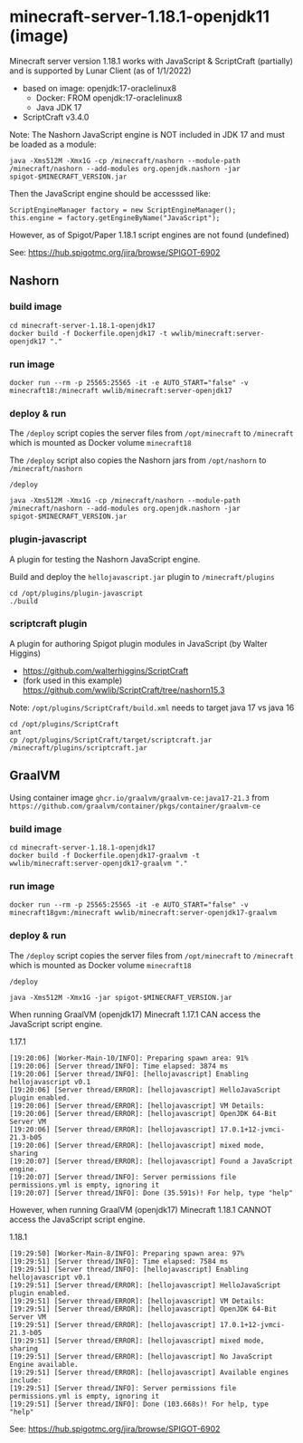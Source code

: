 # minecraft-server-1.18.1-openjdk11 (image)

Minecraft server version 1.18.1 works with JavaScript & ScriptCraft (partially) and is supported by Lunar Client (as of 1/1/2022)
- based on image: openjdk:17-oraclelinux8
  - Docker: FROM openjdk:17-oraclelinux8
  - Java JDK 17
- ScriptCraft v3.4.0

Note: The Nashorn JavaScript engine is NOT included in JDK 17 and must be loaded as a module:
```
java -Xms512M -Xmx1G -cp /minecraft/nashorn --module-path /minecraft/nashorn --add-modules org.openjdk.nashorn -jar spigot-$MINECRAFT_VERSION.jar
```

Then the JavaScript engine should be accesssed like:
```
ScriptEngineManager factory = new ScriptEngineManager();
this.engine = factory.getEngineByName("JavaScript");
```

However, as of Spigot/Paper 1.18.1 script engines are not found (undefined)

See: https://hub.spigotmc.org/jira/browse/SPIGOT-6902

## Nashorn

### build image
```
cd minecraft-server-1.18.1-openjdk17
docker build -f Dockerfile.openjdk17 -t wwlib/minecraft:server-openjdk17 "."
```

### run image
```
docker run --rm -p 25565:25565 -it -e AUTO_START="false" -v minecraft18:/minecraft wwlib/minecraft:server-openjdk17
```

### deploy & run
The `/deploy` script copies the server files from `/opt/minecraft` to `/minecraft` which is mounted as Docker volume `minecraft18`

The `/deploy` script also copies the Nashorn jars from `/opt/nashorn` to `/minecraft/nashorn`

```
/deploy

java -Xms512M -Xmx1G -cp /minecraft/nashorn --module-path /minecraft/nashorn --add-modules org.openjdk.nashorn -jar spigot-$MINECRAFT_VERSION.jar
```

### plugin-javascript
A plugin for testing the Nashorn JavaScript engine.

Build and deploy the `hellojavascript.jar` plugin to `/minecraft/plugins`

```
cd /opt/plugins/plugin-javascript
./build
```

### scriptcraft plugin
A plugin for authoring Spigot plugin modules in JavaScript (by Walter Higgins)
- https://github.com/walterhiggins/ScriptCraft
- (fork used in this example) https://github.com/wwlib/ScriptCraft/tree/nashorn15.3

Note: `/opt/plugins/ScriptCraft/build.xml` needs to target java 17 vs java 16

```
cd /opt/plugins/ScriptCraft
ant
cp /opt/plugins/ScriptCraft/target/scriptcraft.jar /minecraft/plugins/scriptcraft.jar
```

## GraalVM

Using container image `ghcr.io/graalvm/graalvm-ce:java17-21.3` from `https://github.com/graalvm/container/pkgs/container/graalvm-ce`

### build image
```
cd minecraft-server-1.18.1-openjdk17
docker build -f Dockerfile.openjdk17-graalvm -t wwlib/minecraft:server-openjdk17-graalvm "."
```

### run image
```
docker run --rm -p 25565:25565 -it -e AUTO_START="false" -v minecraft18gvm:/minecraft wwlib/minecraft:server-openjdk17-graalvm
```

### deploy & run
The `/deploy` script copies the server files from `/opt/minecraft` to `/minecraft` which is mounted as Docker volume `minecraft18`

```
/deploy

java -Xms512M -Xmx1G -jar spigot-$MINECRAFT_VERSION.jar
```

When running GraalVM (openjdk17) Minecraft 1.17.1 CAN access the JavaScript script engine.

1.17.1

```
[19:20:06] [Worker-Main-10/INFO]: Preparing spawn area: 91%
[19:20:06] [Server thread/INFO]: Time elapsed: 3874 ms
[19:20:06] [Server thread/INFO]: [hellojavascript] Enabling hellojavascript v0.1
[19:20:06] [Server thread/ERROR]: [hellojavascript] HelloJavaScript plugin enabled.
[19:20:06] [Server thread/ERROR]: [hellojavascript] VM Details:
[19:20:06] [Server thread/ERROR]: [hellojavascript] OpenJDK 64-Bit Server VM
[19:20:06] [Server thread/ERROR]: [hellojavascript] 17.0.1+12-jvmci-21.3-b05
[19:20:06] [Server thread/ERROR]: [hellojavascript] mixed mode, sharing
[19:20:07] [Server thread/ERROR]: [hellojavascript] Found a JavaScript engine.
[19:20:07] [Server thread/INFO]: Server permissions file permissions.yml is empty, ignoring it
[19:20:07] [Server thread/INFO]: Done (35.591s)! For help, type "help"
```

However, when running GraalVM (openjdk17) Minecraft 1.18.1 CANNOT access the JavaScript script engine.

1.18.1

```
[19:29:50] [Worker-Main-8/INFO]: Preparing spawn area: 97%
[19:29:51] [Server thread/INFO]: Time elapsed: 7584 ms
[19:29:51] [Server thread/INFO]: [hellojavascript] Enabling hellojavascript v0.1
[19:29:51] [Server thread/ERROR]: [hellojavascript] HelloJavaScript plugin enabled.
[19:29:51] [Server thread/ERROR]: [hellojavascript] VM Details:
[19:29:51] [Server thread/ERROR]: [hellojavascript] OpenJDK 64-Bit Server VM
[19:29:51] [Server thread/ERROR]: [hellojavascript] 17.0.1+12-jvmci-21.3-b05
[19:29:51] [Server thread/ERROR]: [hellojavascript] mixed mode, sharing
[19:29:51] [Server thread/ERROR]: [hellojavascript] No JavaScript Engine available.
[19:29:51] [Server thread/ERROR]: [hellojavascript] Available engines include:
[19:29:51] [Server thread/INFO]: Server permissions file permissions.yml is empty, ignoring it
[19:29:51] [Server thread/INFO]: Done (103.668s)! For help, type "help"
```

See: https://hub.spigotmc.org/jira/browse/SPIGOT-6902